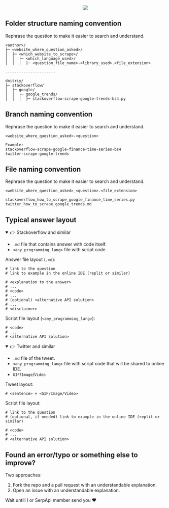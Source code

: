 <p align="center">
  <img src="https://user-images.githubusercontent.com/78694043/162031042-8720f7d9-c3f2-4081-8358-976255e80fd2.png" />
</p>


## Folder structure naming convention

Rephrase the question to make it easier to search and understand.

```lang-none
<author>/
├─ <website_where_question_asked>/
│  ├─ <which_website_to_scrape>/
│  │  ├─ <which_language_used>/
│  │  │  ├─ <question_file_name>-<library_used>.<file_extension>

----------------------

dmitriy/
├─ stackoverflow/
│  ├─ google/
│  │  ├─ google_trends/
│  │  │  ├─ stackoverflow-scrape-google-trends-bs4.py
```

## Branch naming convention

Rephrase the question to make it easier to search and understand.

```lang-none
<website_where_question_asked>-<question>

Example:
stackoverflow-scrape-google-finance-time-series-bs4
twitter-scrape-google-trends
```

## File naming convention

Rephrase the question to make it easier to search and understand.

```lang-none
<website_where_question_asked>_<question>.<file_extension> 

stackoverflow_how_to_scrape_google_finance_time_series.py
twitter_how_to_scrape_google_trends.md
```

## Typical answer layout

<details open>
<summary>👉 Stackoverflow and similar</summary>

- `.md` file that contains answer with code itself.
- `<any_programming_lang>` file with script code.

Answer file layout (`.md`):

```lang-none
# link to the question
# link to example in the online IDE (replit or similar)

# <explanation to the answer>
# ...
# <code>
# ... 
# (optional) <alternative API solution>
# ...
# <disclaimer> 
```

Script file layout (`<any_programming_lang>`): 

```lang-none
# <code>
# ...
# <alternative API solution>
```
</details>


<details open>
<summary>👉 Twitter and similar</summary>

- `.md` file of the tweet.
- `<any_programming_lang>` file with script code that will be shared to online IDE.
- `GIF`/`Image`/`Video`

Tweet layout:

```lang-none
# <sentence> + <GIF/Image/Video>
```

Script file layout: 

```lang-none
# link to the question
# (optional, if needed) link to example in the online IDE (replit or similar)

# <code>
# ...
# <alternative API solution>
```
</details>

## Found an error/typo or something else to improve?

Two approaches:
1. Fork the repo and a pull request with an understandable explanation.
2. Open an issue with an understandable explanation.

Wait untill I or SerpApi member send you ❤️